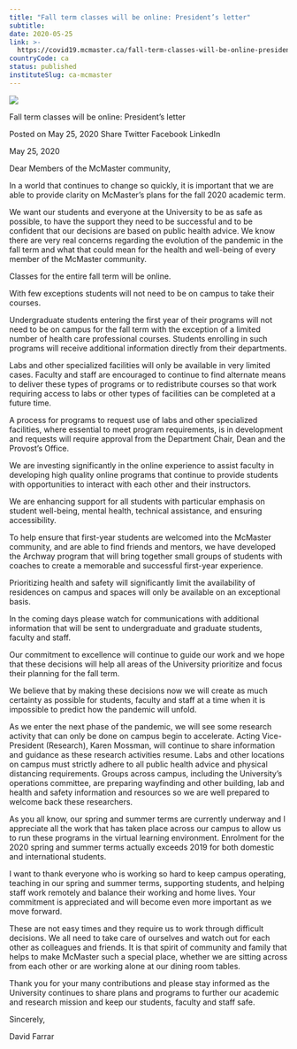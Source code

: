 ```yaml
---
title: "Fall term classes will be online: President’s letter"
subtitle: 
date: 2020-05-25
link: >-
  https://covid19.mcmaster.ca/fall-term-classes-will-be-online-presidents-letter/
countryCode: ca
status: published
instituteSlug: ca-mcmaster
---
```

![](https://covid19.mcmaster.ca/app/uploads/2020/03/PresidentSignature.jpg)

Fall term classes will be online: President’s letter

Posted on May 25, 2020 Share Twitter Facebook LinkedIn

May 25, 2020

Dear Members of the McMaster community,

In a world that continues to change so quickly, it is important that we are able to provide clarity on McMaster’s plans for the fall 2020 academic term.

We want our students and everyone at the University to be as safe as possible, to have the support they need to be successful and to be confident that our decisions are based on public health advice. We know there are very real concerns regarding the evolution of the pandemic in the fall term and what that could mean for the health and well-being of every member of the McMaster community.

Classes for the entire fall term will be online.

With few exceptions students will not need to be on campus to take their courses.

Undergraduate students entering the first year of their programs will not need to be on campus for the fall term with the exception of a limited number of health care professional courses. Students enrolling in such programs will receive additional information directly from their departments.

Labs and other specialized facilities will only be available in very limited cases. Faculty and staff are encouraged to continue to find alternate means to deliver these types of programs or to redistribute courses so that work requiring access to labs or other types of facilities can be completed at a future time.

A process for programs to request use of labs and other specialized facilities, where essential to meet program requirements, is in development and requests will require approval from the Department Chair, Dean and the Provost’s Office.

We are investing significantly in the online experience to assist faculty in developing high quality online programs that continue to provide students with opportunities to interact with each other and their instructors.

We are enhancing support for all students with particular emphasis on student well-being, mental health, technical assistance, and ensuring accessibility.

To help ensure that first-year students are welcomed into the McMaster community, and are able to find friends and mentors, we have developed the Archway program that will bring together small groups of students with coaches to create a memorable and successful first-year experience.

Prioritizing health and safety will significantly limit the availability of residences on campus and spaces will only be available on an exceptional basis.

In the coming days please watch for communications with additional information that will be sent to undergraduate and graduate students, faculty and staff.

Our commitment to excellence will continue to guide our work and we hope that these decisions will help all areas of the University prioritize and focus their planning for the fall term.

We believe that by making these decisions now we will create as much certainty as possible for students, faculty and staff at a time when it is impossible to predict how the pandemic will unfold.

As we enter the next phase of the pandemic, we will see some research activity that can only be done on campus begin to accelerate. Acting Vice-President (Research), Karen Mossman, will continue to share information and guidance as these research activities resume. Labs and other locations on campus must strictly adhere to all public health advice and physical distancing requirements. Groups across campus, including the University’s operations committee, are preparing wayfinding and other building, lab and health and safety information and resources so we are well prepared to welcome back these researchers.

As you all know, our spring and summer terms are currently underway and I appreciate all the work that has taken place across our campus to allow us to run these programs in the virtual learning environment. Enrolment for the 2020 spring and summer terms actually exceeds 2019 for both domestic and international students.

I want to thank everyone who is working so hard to keep campus operating, teaching in our spring and summer terms, supporting students, and helping staff work remotely and balance their working and home lives. Your commitment is appreciated and will become even more important as we move forward.

These are not easy times and they require us to work through difficult decisions. We all need to take care of ourselves and watch out for each other as colleagues and friends. It is that spirit of community and family that helps to make McMaster such a special place, whether we are sitting across from each other or are working alone at our dining room tables.

Thank you for your many contributions and please stay informed as the University continues to share plans and programs to further our academic and research mission and keep our students, faculty and staff safe.

Sincerely,

David Farrar